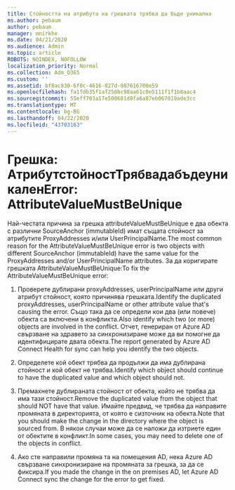 ```yaml
---
title: Стойността на атрибута на грешката трябва да бъде уникална
ms.author: pebaum
author: pebaum
manager: mnirkhe
ms.date: 04/21/2020
ms.audience: Admin
ms.topic: article
ROBOTS: NOINDEX, NOFOLLOW
localization_priority: Normal
ms.collection: Adm_O365
ms.custom: ''
ms.assetid: bf8ac830-6f0c-4616-827d-987616700e59
ms.openlocfilehash: fa1fdb35f1af250bc98aa61c0e5111f1f1b8aac4
ms.sourcegitcommit: 55eff703a17e500681d8fa6a87eb067019ade3cc
ms.translationtype: MT
ms.contentlocale: bg-BG
ms.lasthandoff: 04/22/2020
ms.locfileid: "43703163"
---
```

# <a name="error-attributevaluemustbeunique"></a><span data-ttu-id="ddd46-102">Грешка: АтрибутстойностТрябвадабъдеуникален</span><span class="sxs-lookup"><span data-stu-id="ddd46-102">Error: AttributeValueMustBeUnique</span></span>

<span data-ttu-id="ddd46-103">Най-честата причина за грешка attributeValueMustBeUnique е два обекта с различни SourceAnchor (immutableId) имат същата стойност за атрибутите ProxyAddresses и/или UserPrincipalName.</span><span class="sxs-lookup"><span data-stu-id="ddd46-103">The most common reason for the AttributeValueMustBeUnique error is two objects with different SourceAnchor (immutableId) have the same value for the ProxyAddresses and/or UserPrincipalName attributes.</span></span> <span data-ttu-id="ddd46-104">За да коригирате грешката AttributeValueMustBeUnique:</span><span class="sxs-lookup"><span data-stu-id="ddd46-104">To fix the AttributeValueMustBeUnique error:</span></span>
  
1. <span data-ttu-id="ddd46-105">Проверете дублирани proxyAddresses, userPrincipalName или други атрибут стойност, която причинява грешката.</span><span class="sxs-lookup"><span data-stu-id="ddd46-105">Identify the duplicated proxyAddresses, userPrincipalName or other attribute value that's causing the error.</span></span> <span data-ttu-id="ddd46-106">Също така да се определи кои два (или повече) обекта са включени в конфликта.</span><span class="sxs-lookup"><span data-stu-id="ddd46-106">Also identify which two (or more) objects are involved in the conflict.</span></span> <span data-ttu-id="ddd46-107">Отчет, генериран от Azure AD свързване на здравето за синхронизиране може да ви помогне да идентифицирате двата обекта.</span><span class="sxs-lookup"><span data-stu-id="ddd46-107">The report generated by Azure AD Connect Health for sync can help you identify the two objects.</span></span>
    
2. <span data-ttu-id="ddd46-108">Определете кой обект трябва да продължи да има дублирана стойност и кой обект не трябва.</span><span class="sxs-lookup"><span data-stu-id="ddd46-108">Identify which object should continue to have the duplicated value and which object should not.</span></span>
    
3. <span data-ttu-id="ddd46-109">Премахнете дублираната стойност от обекта, който не трябва да има тази стойност.</span><span class="sxs-lookup"><span data-stu-id="ddd46-109">Remove the duplicated value from the object that should NOT have that value.</span></span> <span data-ttu-id="ddd46-110">Имайте предвид, че трябва да направите промяната в директорията, от която е сизточник на обекта.</span><span class="sxs-lookup"><span data-stu-id="ddd46-110">Note that you should make the change in the directory where the object is sourced from.</span></span> <span data-ttu-id="ddd46-111">В някои случаи може да се наложи да изтриете един от обектите в конфликт.</span><span class="sxs-lookup"><span data-stu-id="ddd46-111">In some cases, you may need to delete one of the objects in conflict.</span></span>
    
4. <span data-ttu-id="ddd46-112">Ако сте направили промяна та на помещения AD, нека Azure AD свързване синхронизиране на промяната за грешка, за да се фиксира.</span><span class="sxs-lookup"><span data-stu-id="ddd46-112">If you made the change in the on premises AD, let Azure AD Connect sync the change for the error to get fixed.</span></span>
    

